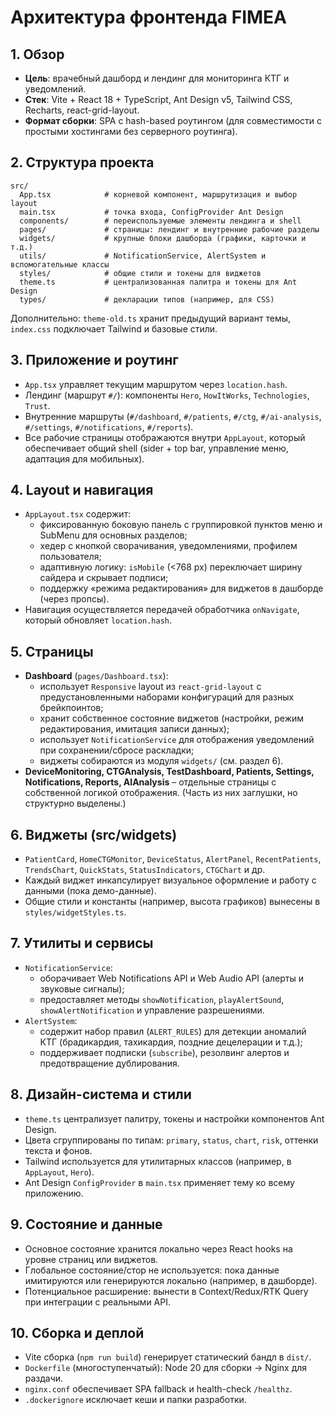 # Архитектура фронтенда FIMEA

## 1. Обзор
- **Цель**: врачебный дашборд и лендинг для мониторинга КТГ и уведомлений.
- **Стек**: Vite + React 18 + TypeScript, Ant Design v5, Tailwind CSS, Recharts, react-grid-layout.
- **Формат сборки**: SPA с hash-based роутингом (для совместимости с простыми хостингами без серверного роутинга).

## 2. Структура проекта
```
src/
  App.tsx            # корневой компонент, маршрутизация и выбор layout
  main.tsx           # точка входа, ConfigProvider Ant Design
  components/        # переиспользуемые элементы лендинга и shell
  pages/             # страницы: лендинг и внутренние рабочие разделы
  widgets/           # крупные блоки дашборда (графики, карточки и т.д.)
  utils/             # NotificationService, AlertSystem и вспомогательные классы
  styles/            # общие стили и токены для виджетов
  theme.ts           # централизованная палитра и токены для Ant Design
  types/             # декларации типов (например, для CSS)
```
Дополнительно: `theme-old.ts` хранит предыдущий вариант темы, `index.css` подключает Tailwind и базовые стили.

## 3. Приложение и роутинг
- `App.tsx` управляет текущим маршрутом через `location.hash`.
- Лендинг (маршрут `#/`): компоненты `Hero`, `HowItWorks`, `Technologies`, `Trust`.
- Внутренние маршруты (`#/dashboard`, `#/patients`, `#/ctg`, `#/ai-analysis`, `#/settings`, `#/notifications`, `#/reports`).
- Все рабочие страницы отображаются внутри `AppLayout`, который обеспечивает общий shell (sider + top bar, управление меню, адаптация для мобильных).

## 4. Layout и навигация
- `AppLayout.tsx` содержит:
  - фиксированную боковую панель с группировкой пунктов меню и SubMenu для основных разделов;
  - хедер с кнопкой сворачивания, уведомлениями, профилем пользователя;
  - адаптивную логику: `isMobile` (<768 px) переключает ширину сайдера и скрывает подписи;
  - поддержку «режима редактирования» для виджетов в дашборде (через пропсы).
- Навигация осуществляется передачей обработчика `onNavigate`, который обновляет `location.hash`.

## 5. Страницы
- **Dashboard** (`pages/Dashboard.tsx`):
  - использует `Responsive` layout из `react-grid-layout` с предустановленными наборами конфигураций для разных брейкпоинтов;
  - хранит собственное состояние виджетов (настройки, режим редактирования, имитация записи данных);
  - использует `NotificationService` для отображения уведомлений при сохранении/сбросе раскладки;
  - виджеты собираются из модуля `widgets/` (см. раздел 6).
- **DeviceMonitoring, CTGAnalysis, TestDashboard, Patients, Settings, Notifications, Reports, AIAnalysis** – отдельные страницы с собственной логикой отображения. (Часть из них заглушки, но структурно выделены.)

## 6. Виджеты (src/widgets)
- `PatientCard`, `HomeCTGMonitor`, `DeviceStatus`, `AlertPanel`, `RecentPatients`, `TrendsChart`, `QuickStats`, `StatusIndicators`, `CTGChart` и др.
- Каждый виджет инкапсулирует визуальное оформление и работу с данными (пока демо-данные).
- Общие стили и константы (например, высота графиков) вынесены в `styles/widgetStyles.ts`.

## 7. Утилиты и сервисы
- `NotificationService`:
  - оборачивает Web Notifications API и Web Audio API (алерты и звуковые сигналы);
  - предоставляет методы `showNotification`, `playAlertSound`, `showAlertNotification` и управление разрешениями.
- `AlertSystem`:
  - содержит набор правил (`ALERT_RULES`) для детекции аномалий КТГ (брадикардия, тахикардия, поздние децелерации и т.д.);
  - поддерживает подписки (`subscribe`), резолвинг алертов и предотвращение дублирования.

## 8. Дизайн-система и стили
- `theme.ts` централизует палитру, токены и настройки компонентов Ant Design.
- Цвета сгруппированы по типам: `primary`, `status`, `chart`, `risk`, оттенки текста и фонов.
- Tailwind используется для утилитарных классов (например, в `AppLayout`, `Hero`).
- Ant Design `ConfigProvider` в `main.tsx` применяет тему ко всему приложению.

## 9. Состояние и данные
- Основное состояние хранится локально через React hooks на уровне страниц или виджетов.
- Глобальное состояние/стор не используется: пока данные имитируются или генерируются локально (например, в дашборде).
- Потенциальное расширение: вынести в Context/Redux/RTK Query при интеграции с реальными API.

## 10. Сборка и деплой
- Vite сборка (`npm run build`) генерирует статический бандл в `dist/`.
- `Dockerfile` (многоступенчатый): Node 20 для сборки → Nginx для раздачи.
- `nginx.conf` обеспечивает SPA fallback и health-check `/healthz`.
- `.dockerignore` исключает кеши и папки разработки.

